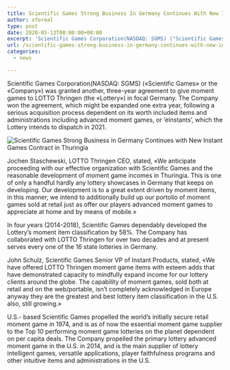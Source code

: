 ```yaml
---
title: Scientific Games Strong Business In Germany Continues With New Instant Games Contract In Thuringia
author: xforeal 
type: post
date: 2020-05-13T00:00:00+00:00
excerpt: 'Scientific Games Corporation(NASDAQ: SGMS) ("Scientific Games" or the "Company") was granted another, three-year agreement to give moment games to LOTTO Thringen (the "Lottery") in focal Germany '
url: /scientific-games-strong-business-in-germany-continues-with-new-instant-games-contract-in-thuringia/
categories:
  - news

---
```

Scientific Games Corporation(NASDAQ: SGMS) (&#171;Scientific Games&#187; or the &#171;Company&#187;) was granted another, three-year agreement to give moment games to LOTTO Thringen (the &#171;Lottery&#187;) in focal Germany. The Company won the agreement, which might be expanded one extra year, following a serious acquisition process dependent on its worth included items and administrations including advanced moment games, or &#8216;eInstants&#8217;, which the Lottery intends to dispatch in 2021. 

<div class="PRN_ImbeddedAssetReference" id="DivAssetPlaceHolder1">
  <p>
    <img src="https://mma.prnewswire.com/media/1167442/Scientific_Games_German_Tickets.jpg" title="Scientific Games Strong Business in Germany                     Continues with New Instant Games Contract in                     Thuringia" />
  </p>
</div>

Jochen Staschewski, LOTTO Thringen CEO, stated, &#171;We anticipate proceeding with our effective organization with Scientific Games and the reasonable development of moment game incomes in Thuringia. This is one of only a handful hardly any lottery showcases in Germany that keeps on developing. Our development is to a great extent driven by moment items, in this manner, we intend to additionally build up our portolio of moment games sold at retail just as offer our players advanced moment games to appreciate at home and by means of mobile.&#187; 

In four years (2014-2018), Scientific Games dependably developed the Lottery&#8217;s moment item classification by 58&percnt;. The Company has collaborated with LOTTO Thringen for over two decades and at present serves every one of the 16 state lotteries in Germany. 

John Schulz, Scientific Games Senior VP of Instant Products, stated, &#171;We have offered LOTTO Thringen moment game items with esteem adds that have demonstrated capacity to mindfully expand income for our lottery clients around the globe. The capability of moment games, sold both at retail and on the web/portable, isn&#8217;t completely acknowledged in Europe anyway they are the greatest and best lottery item classification in the U.S. also, still growing.&#187; 

U.S.- based Scientific Games propelled the world&#8217;s initially secure retail moment game in 1974, and is as of now the essential moment game supplier to the Top 10 performing moment game lotteries on the planet dependent on per capita deals. The Company propelled the primary lottery advanced moment game in the U.S. in 2014, and is the main supplier of lottery intelligent games, versatile applications, player faithfulness programs and other intuitive items and administrations in the U.S.